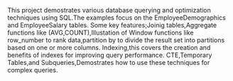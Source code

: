 This project demostrates various database querying and optimization techniques using SQL.The examples focus on the EmployeeDemographics and EmployeeSalary tables.
Some key features;Joinig tables,Aggregate functions like (AVG,COUNT),Illustation of Window functions like row_number to rank data,partition by to divide the result set into partitions based on one or more columns.
Indexing,this covers the creation and benefits of indexes for improving query performance.
CTE,Temporary Tables,and Subqueries,Demostrates how to use these techniques for complex queries.
